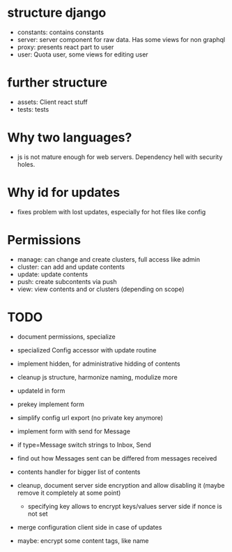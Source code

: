 


# structure django

* constants: contains constants
* server: server component for raw data. Has some views for non graphql
* proxy: presents react part to user
* user: Quota user, some views for editing user

# further structure
* assets: Client react stuff
* tests: tests



# Why two languages?

- js is not mature enough for web servers. Dependency hell with security holes.

# Why id for updates
- fixes problem with lost updates, especially for hot files like config

# Permissions
* manage: can change and create clusters, full access like admin
* cluster: can add and update contents
* update: update contents
* push: create subcontents via push
* view: view contents and or clusters (depending on scope)


# TODO
* document permissions, specialize
* specialized Config accessor with update routine
* implement hidden, for administrative hidding of contents
* cleanup js structure, harmonize naming, modulize more
* updateId in form
* prekey implement form
* simplify config url export (no private key anymore)
* implement form with send for Message
* if type=Message switch strings to Inbox, Send
* find out how Messages sent can be differed from messages received
* contents handler for bigger list of contents

* cleanup, document server side encryption and allow disabling it (maybe remove it completely at some point)
  * specifying key allows to encrypt keys/values server side if nonce is not set
* merge configuration client side in case of updates
* maybe: encrypt some content tags, like name

